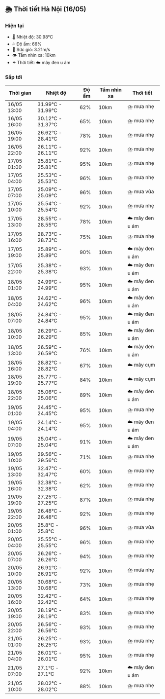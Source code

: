 ## 🌦️ Thời tiết Hà Nội (16/05)

### Hiện tại

- 🌡️ Nhiệt độ: 30.98℃
- 💦 Độ ẩm: 66%
- 💨 Sức gió: 3.21m/s
- 👁️ Tầm nhìn xa: 10km
- ☂️ Thời tiết: ☁️ mây đen u ám

### Sắp tới

| Thời gian | Nhiệt độ | Độ ẩm | Tầm nhìn xa | Thời tiết |
| --- | --- | --- | --- | --- |
| 16/05 13:00 | 31.99℃ - 31.99℃ | 62% | 10km | ⛈️ mưa nhẹ |
| 16/05 16:00 | 30.12℃ - 31.37℃ | 65% | 10km | ⛈️ mưa nhẹ |
| 16/05 19:00 | 26.62℃ - 28.41℃ | 78% | 10km | ⛈️ mưa nhẹ |
| 16/05 22:00 | 26.11℃ - 26.11℃ | 92% | 10km | ⛈️ mưa nhẹ |
| 17/05 01:00 | 25.81℃ - 25.81℃ | 95% | 10km | ⛈️ mưa nhẹ |
| 17/05 04:00 | 25.53℃ - 25.53℃ | 96% | 10km | ⛈️ mưa nhẹ |
| 17/05 07:00 | 25.09℃ - 25.09℃ | 96% | 10km | ⛈️ mưa vừa |
| 17/05 10:00 | 25.54℃ - 25.54℃ | 92% | 10km | ⛈️ mưa nhẹ |
| 17/05 13:00 | 28.55℃ - 28.55℃ | 78% | 10km | ☁️ mây đen u ám |
| 17/05 16:00 | 28.73℃ - 28.73℃ | 75% | 10km | ⛈️ mưa nhẹ |
| 17/05 19:00 | 25.89℃ - 25.89℃ | 90% | 10km | ☁️ mây đen u ám |
| 17/05 22:00 | 25.38℃ - 25.38℃ | 93% | 10km | ☁️ mây đen u ám |
| 18/05 01:00 | 24.99℃ - 24.99℃ | 95% | 10km | ☁️ mây đen u ám |
| 18/05 04:00 | 24.62℃ - 24.62℃ | 96% | 10km | ☁️ mây đen u ám |
| 18/05 07:00 | 24.84℃ - 24.84℃ | 95% | 10km | ☁️ mây đen u ám |
| 18/05 10:00 | 26.29℃ - 26.29℃ | 85% | 10km | ☁️ mây đen u ám |
| 18/05 13:00 | 26.59℃ - 26.59℃ | 76% | 10km | ☁️ mây đen u ám |
| 18/05 16:00 | 28.82℃ - 28.82℃ | 67% | 10km | ☁️ mây cụm |
| 18/05 19:00 | 25.77℃ - 25.77℃ | 84% | 10km | ☁️ mây cụm |
| 18/05 22:00 | 25.06℃ - 25.06℃ | 89% | 10km | ☁️ mây đen u ám |
| 19/05 01:00 | 24.45℃ - 24.45℃ | 95% | 10km | ⛈️ mưa nhẹ |
| 19/05 04:00 | 24.14℃ - 24.14℃ | 95% | 10km | ☁️ mây đen u ám |
| 19/05 07:00 | 25.04℃ - 25.04℃ | 91% | 10km | ☁️ mây đen u ám |
| 19/05 10:00 | 29.56℃ - 29.56℃ | 71% | 10km | ⛈️ mưa nhẹ |
| 19/05 13:00 | 32.47℃ - 32.47℃ | 60% | 10km | ⛈️ mưa nhẹ |
| 19/05 16:00 | 32.38℃ - 32.38℃ | 62% | 10km | ⛈️ mưa nhẹ |
| 19/05 19:00 | 27.25℃ - 27.25℃ | 87% | 10km | ⛈️ mưa nhẹ |
| 19/05 22:00 | 26.48℃ - 26.48℃ | 92% | 10km | ⛈️ mưa nhẹ |
| 20/05 01:00 | 25.8℃ - 25.8℃ | 96% | 10km | ⛈️ mưa vừa |
| 20/05 04:00 | 25.55℃ - 25.55℃ | 96% | 10km | ⛈️ mưa nhẹ |
| 20/05 07:00 | 26.26℃ - 26.26℃ | 94% | 10km | ⛈️ mưa nhẹ |
| 20/05 10:00 | 26.91℃ - 26.91℃ | 92% | 10km | ⛈️ mưa nhẹ |
| 20/05 13:00 | 30.68℃ - 30.68℃ | 73% | 10km | ⛈️ mưa nhẹ |
| 20/05 16:00 | 32.42℃ - 32.42℃ | 64% | 10km | ⛈️ mưa nhẹ |
| 20/05 19:00 | 28.19℃ - 28.19℃ | 83% | 10km | ⛈️ mưa nhẹ |
| 20/05 22:00 | 26.56℃ - 26.56℃ | 93% | 10km | ⛈️ mưa nhẹ |
| 21/05 01:00 | 26.25℃ - 26.25℃ | 93% | 10km | ⛈️ mưa nhẹ |
| 21/05 04:00 | 26.01℃ - 26.01℃ | 95% | 10km | ⛈️ mưa nhẹ |
| 21/05 07:00 | 27.1℃ - 27.1℃ | 92% | 10km | ☁️ mây đen u ám |
| 21/05 10:00 | 28.02℃ - 28.02℃ | 88% | 10km | ⛈️ mưa nhẹ |
